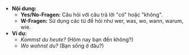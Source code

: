 - **Nội dung:**
    - **Yes/No-Fragen:** Câu hỏi với câu trả lời "có" hoặc "không".
    - **W-Fragen:** Sử dụng các từ để hỏi như wer, was, wo, wann, warum, wie.
- **Ví dụ:**
    - _Kommst du heute?_ (Hôm nay bạn đến không?)
    - _Wo wohnst du?_ (Bạn sống ở đâu?)